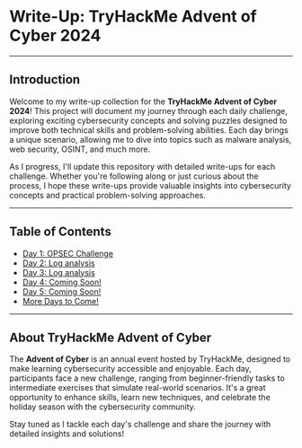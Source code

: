 # Write-Up: TryHackMe Advent of Cyber 2024

---

## Introduction

Welcome to my write-up collection for the **TryHackMe Advent of Cyber 2024**! This project will document my journey through each daily challenge, exploring exciting cybersecurity concepts and solving puzzles designed to improve both technical skills and problem-solving abilities. Each day brings a unique scenario, allowing me to dive into topics such as malware analysis, web security, OSINT, and much more.

As I progress, I'll update this repository with detailed write-ups for each challenge. Whether you're following along or just curious about the process, I hope these write-ups provide valuable insights into cybersecurity concepts and practical problem-solving approaches.

---

## Table of Contents

- [Day 1: OPSEC Challenge](day1.md)
- [Day 2: Log analysis](Day2.md)
- [Day 3: Log analysis](Day3.md)
- [Day 4: Coming Soon!](Day4.md)
- [Day 5: Coming Soon!](Day5.md)
- [More Days to Come!](#)

---

## About TryHackMe Advent of Cyber

The **Advent of Cyber** is an annual event hosted by TryHackMe, designed to make learning cybersecurity accessible and enjoyable. Each day, participants face a new challenge, ranging from beginner-friendly tasks to intermediate exercises that simulate real-world scenarios. It's a great opportunity to enhance skills, learn new techniques, and celebrate the holiday season with the cybersecurity community.

Stay tuned as I tackle each day's challenge and share the journey with detailed insights and solutions!
